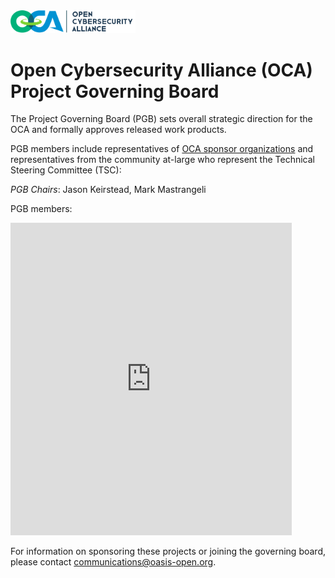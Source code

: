 <img src="OCA-1.png" width="200">

<h1>Open Cybersecurity Alliance (OCA) Project Governing Board</h1>

<p>The Project Governing Board (PGB) sets overall strategic direction for the OCA and formally approves released work products.</p> 

<p>PGB members include representatives of <a href="https://github.com/opencybersecurityalliance/oasis-open-project/blob/master/SPONSORS.md">OCA sponsor organizations</a> and representatives from the community at-large who represent the Technical Steering Committee (TSC): 

<p><i>PGB Chairs</i>: Jason Keirstead, Mark Mastrangeli</p>

<p>PGB members:</p>

<p><iframe src="https://docs.google.com/spreadsheets/d/e/2PACX-1vT38MUZFWO1ISzQWC6wSulN7IJCmYdSOIxBiofgO4c8mRF0hOuLEO59bW6McK2Lm0DgJkpaPLAf38AI/pubhtml?gid=1580406200&amp;single=true&amp;widget=true&amp;headers=false" style="border-style: none; width: 450px; height: 500px" title="Open Cybersecurity Alliance Project Governing Board members"></iframe>
</p>

<p>For information on sponsoring these projects or joining the governing board, please contact <a href="mailto:communications@oasis-open.org">communications@oasis-open.org</a>.</p>
